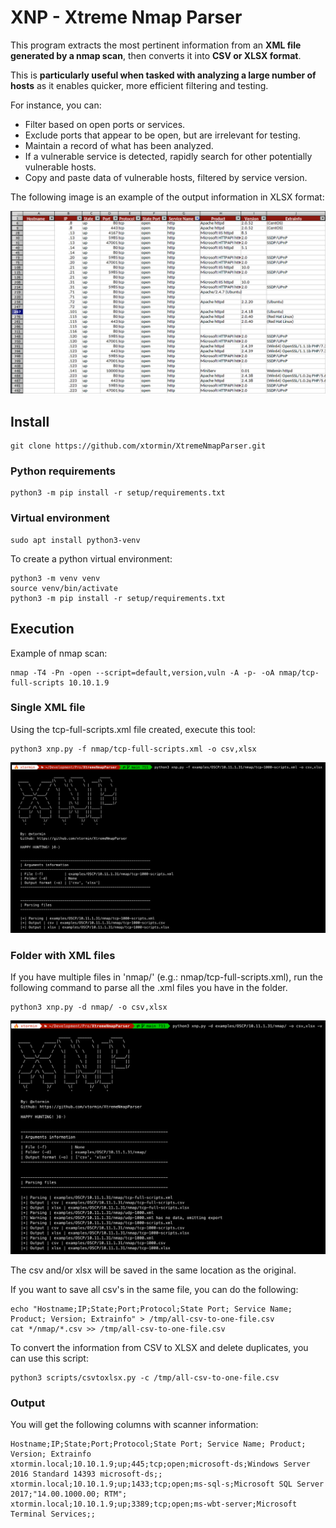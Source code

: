# XNP - Xtreme Nmap Parser
This program extracts the most pertinent information from an **XML file generated by a nmap scan**, then converts it into **CSV or XLSX format**.

This is **particularly useful when tasked with analyzing a large number of hosts** as it enables quicker, more efficient filtering and testing.

For instance, you can:

- Filter based on open ports or services.
- Exclude ports that appear to be open, but are irrelevant for testing.
- Maintain a record of what has been analyzed.
- If a vulnerable service is detected, rapidly search for other potentially vulnerable hosts.
- Copy and paste data of vulnerable hosts, filtered by service version.

The following image is an example of the output information in XLSX format:

![Filter example of SSH services](utils/images/filter_example.png)

## Install

```
git clone https://github.com/xtormin/XtremeNmapParser.git
```

### Python requirements

```
python3 -m pip install -r setup/requirements.txt
```

### Virtual environment

```
sudo apt install python3-venv
```

To create a python virtual environment:

```
python3 -m venv venv
source venv/bin/activate
python3 -m pip install -r setup/requirements.txt
```

## Execution

Example of nmap scan:

```
nmap -T4 -Pn -open --script=default,version,vuln -A -p- -oA nmap/tcp-full-scripts 10.10.1.9
```

### Single XML file

Using the tcp-full-scripts.xml file created, execute this tool:

```
python3 xnp.py -f nmap/tcp-full-scripts.xml -o csv,xlsx
```

![single_scan.png](utils%2Fimages%2Fsingle_scan.png)

### Folder with XML files

If you have multiple files in 'nmap/' (e.g.: nmap/tcp-full-scripts.xml), run the following command to parse all the .xml files you have in the folder.

```
python3 xnp.py -d nmap/ -o csv,xlsx
```

![multiple_scans.png](utils%2Fimages%2Fmultiple_scans.png)

The csv and/or xlsx will be saved in the same location as the original.

If you want to save all csv's in the same file, you can do the following:

```
echo "Hostname;IP;State;Port;Protocol;State Port; Service Name; Product; Version; Extrainfo" > /tmp/all-csv-to-one-file.csv
cat */nmap/*.csv >> /tmp/all-csv-to-one-file.csv
```

To convert the information from CSV to XLSX and delete duplicates, you can use this script:

```
python3 scripts/csvtoxlsx.py -c /tmp/all-csv-to-one-file.csv
```

### Output

You will get the following columns with scanner information:

```
Hostname;IP;State;Port;Protocol;State Port; Service Name; Product; Version; Extrainfo
xtormin.local;10.10.1.9;up;445;tcp;open;microsoft-ds;Windows Server 2016 Standard 14393 microsoft-ds;;
xtormin.local;10.10.1.9;up;1433;tcp;open;ms-sql-s;Microsoft SQL Server 2017;"14.00.1000.00; RTM";
xtormin.local;10.10.1.9;up;3389;tcp;open;ms-wbt-server;Microsoft Terminal Services;;
```